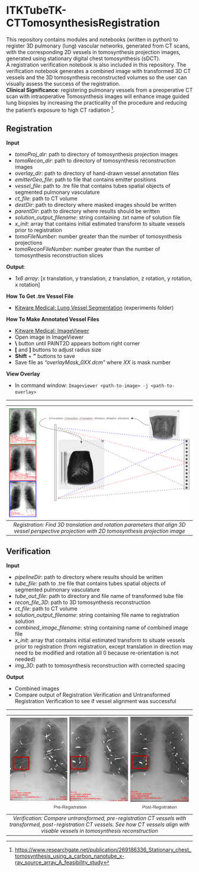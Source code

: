 # ITKTubeTK-CTTomosynthesisRegistration

This repository contains modules and notebooks (written in python) to register 3D pulmonary (lung) vascular networks, generated from CT scans, with the corresponding 2D vessels in tomosynthesis projection images, generated using stationary digital chest tomosynthesis (sDCT).\
A registration verification notebook is also included in this repository.  The verification notebook generates a combined image with transformed 3D CT vessels and the 3D tomosynthesis reconstructed volumes so the user can visually assess the success of the registration.\
**Clinical Significance**: registering pulmonary vessels from a preoperative CT scan with intraoperative Tomosynthesis images will enhance image guided lung biopsies by increasing the practicality of the procedure and reducing the patient’s exposure to high CT radiation [^1].

## Registration

**Input**
- *tomoProj_dir*: path to directory of tomosynthesis projection images
- *tomoRecon_dir*: path to directory of tomosynthesis reconstruction images
- *overlay_dir*: path to directory of hand-drawn vessel annotation files
- *emitterGeo_file*: path to file that contains emitter positions
- *vessel_file*: path to .tre file that contains tubes spatial objects of segmented pulmonary vasculature
- *ct_file*: path to CT volume
- *destDir*: path to directory where masked images should be written
- *parentDir*: path to directory where results should be written 
- *solution_output_filename*: string containing .txt name of solution file
- *x_init*: array that contains initial estimated transform to situate vessels prior to registration
- *tomoFileNumber*: number greater than the number of tomosynthesis projections
- *tomoReconFileNumber*: number greater than the number of tomosynthesis reconstruction slices

**Output**:
- *1x6 array*: [x translation, y translation, z translation, z rotation, y rotation, x rotation]

**How To Get .tre Vessel File**
- 	[Kitware Medical: Lung Vessel Segmentation](https://www.example.comhttps://github.com/KitwareMedical/ITKTubeTK-CTLungs) (experiments folder)

**How To Make Annotated Vessel Files**
- [Kitware Medical: ImageViewer](https://github.com/KitwareMedical/ImageViewer) 
- Open image in ImageViewer
- **\\** button until PAINT2D appears bottom right corner
- **\[** and **\]** buttons to adjust radius size
- **Shift** + **”** buttons to save
- Save file as *“overlayMask_0XX.dcm”* where *XX* is mask number

**View Overlay**
- In command window: ```Imageviewer <path-to-image> -j <path-to-overlay>```

___
| ![Registration](ReadMeImages/ReadMe1.png)|
|:--:| 
| *Registration: Find 3D translation and rotation parameters that align 3D vessel perspective projection with 2D tomosynthesis projection image* |

## Verification

**Input**
- *pipelineDir*: path to directory where results should be written 
- *tube_file*: path to .tre file that contains tubes spatial objects of segmented pulmonary vasculature
- *tube_out_file*: path to directory and file name of transformed tube file
- *recon_file_3D*: path to 3D tomosynthesis reconstruction
- *ct_file*: path to CT volume
- *solution_output_filename*: string containing file name to registration solution
- *combined_image_filename*: string containing name of combined image file
- *x_init*: array that contains initial estimated transform to situate vessels prior to registration (from registration, except translation in direction may need to be modified and rotation all 0 because re-orientation is not needed)
- *img_3D*: path to tomosynthesis reconstruction with corrected spacing

**Output**
- Combined images
- Compare output of Registration Verification and Untransformed Registration Verification to see if vessel alignment was successful

---
| ![Verification](ReadMeImages/ReadMe2.png)|
|:--:| 
| *Verification: Compare untransformed, pre-registration CT vessels with transformed, post-registration CT vessels. See how CT vessels align with visable vessels in tomosynthesis reconstruction* |

[^1]: https://www.researchgate.net/publication/269186336_Stationary_chest_tomosynthesis_using_a_carbon_nanotube_x-ray_source_array_A_feasibility_study